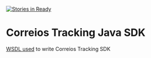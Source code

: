 [![Stories in Ready](https://badge.waffle.io/alexandregama/correios-tracking-java-sdk.png?label=ready&title=Ready)](https://waffle.io/alexandregama/correios-tracking-java-sdk)
# Correios Tracking Java SDK


[WSDL used](https://webservice.correios.com.br/service/rastro/Rastro.wsdl) to write Correios Tracking SDK
